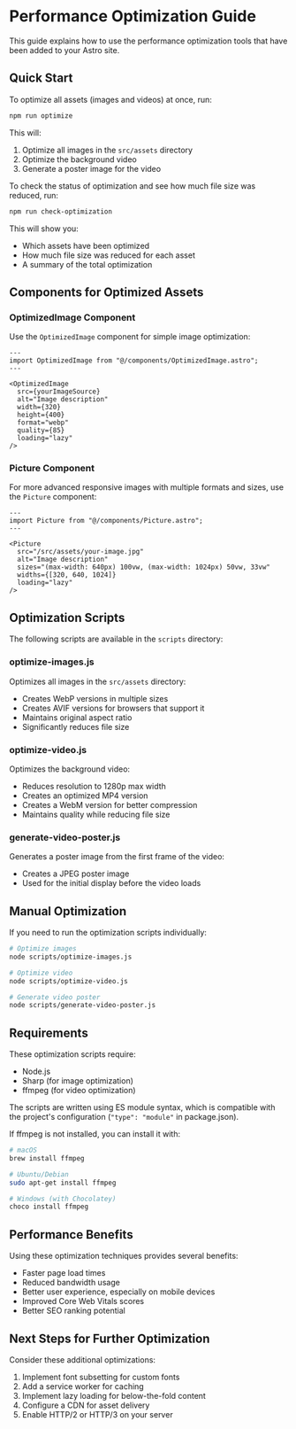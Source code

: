 # Performance Optimization Guide

This guide explains how to use the performance optimization tools that have been added to your Astro site.

## Quick Start

To optimize all assets (images and videos) at once, run:

```bash
npm run optimize
```

This will:
1. Optimize all images in the `src/assets` directory
2. Optimize the background video
3. Generate a poster image for the video

To check the status of optimization and see how much file size was reduced, run:

```bash
npm run check-optimization
```

This will show you:
- Which assets have been optimized
- How much file size was reduced for each asset
- A summary of the total optimization

## Components for Optimized Assets

### OptimizedImage Component

Use the `OptimizedImage` component for simple image optimization:

```astro
---
import OptimizedImage from "@/components/OptimizedImage.astro";
---

<OptimizedImage
  src={yourImageSource}
  alt="Image description"
  width={320}
  height={400}
  format="webp"
  quality={85}
  loading="lazy"
/>
```

### Picture Component

For more advanced responsive images with multiple formats and sizes, use the `Picture` component:

```astro
---
import Picture from "@/components/Picture.astro";
---

<Picture
  src="/src/assets/your-image.jpg"
  alt="Image description"
  sizes="(max-width: 640px) 100vw, (max-width: 1024px) 50vw, 33vw"
  widths={[320, 640, 1024]}
  loading="lazy"
/>
```

## Optimization Scripts

The following scripts are available in the `scripts` directory:

### optimize-images.js

Optimizes all images in the `src/assets` directory:
- Creates WebP versions in multiple sizes
- Creates AVIF versions for browsers that support it
- Maintains original aspect ratio
- Significantly reduces file size

### optimize-video.js

Optimizes the background video:
- Reduces resolution to 1280p max width
- Creates an optimized MP4 version
- Creates a WebM version for better compression
- Maintains quality while reducing file size

### generate-video-poster.js

Generates a poster image from the first frame of the video:
- Creates a JPEG poster image
- Used for the initial display before the video loads

## Manual Optimization

If you need to run the optimization scripts individually:

```bash
# Optimize images
node scripts/optimize-images.js

# Optimize video
node scripts/optimize-video.js

# Generate video poster
node scripts/generate-video-poster.js
```

## Requirements

These optimization scripts require:
- Node.js
- Sharp (for image optimization)
- ffmpeg (for video optimization)

The scripts are written using ES module syntax, which is compatible with the project's configuration (`"type": "module"` in package.json).

If ffmpeg is not installed, you can install it with:

```bash
# macOS
brew install ffmpeg

# Ubuntu/Debian
sudo apt-get install ffmpeg

# Windows (with Chocolatey)
choco install ffmpeg
```

## Performance Benefits

Using these optimization techniques provides several benefits:
- Faster page load times
- Reduced bandwidth usage
- Better user experience, especially on mobile devices
- Improved Core Web Vitals scores
- Better SEO ranking potential

## Next Steps for Further Optimization

Consider these additional optimizations:
1. Implement font subsetting for custom fonts
2. Add a service worker for caching
3. Implement lazy loading for below-the-fold content
4. Configure a CDN for asset delivery
5. Enable HTTP/2 or HTTP/3 on your server 